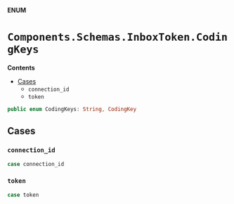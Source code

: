 **ENUM**

# `Components.Schemas.InboxToken.CodingKeys`

**Contents**

- [Cases](#cases)
  - `connection_id`
  - `token`

```swift
public enum CodingKeys: String, CodingKey
```

## Cases
### `connection_id`

```swift
case connection_id
```

### `token`

```swift
case token
```
